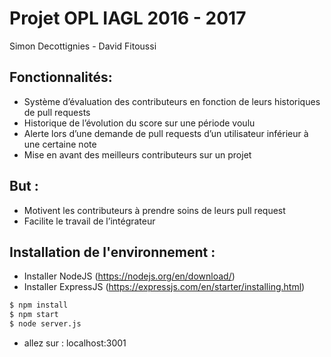 # Projet OPL IAGL 2016 - 2017
Simon Decottignies - David Fitoussi

## Fonctionnalités:
- Système d’évaluation des contributeurs en fonction de leurs historiques de pull requests
- Historique de l’évolution du score sur une période voulu
- Alerte lors d’une demande de pull requests d’un utilisateur inférieur à une certaine note
- Mise en avant des meilleurs contributeurs sur un projet

## But :
- Motivent les contributeurs à prendre soins de leurs pull request
- Facilite le travail de l’intégrateur

## Installation de l'environnement :
- Installer NodeJS (https://nodejs.org/en/download/)
- Installer ExpressJS (https://expressjs.com/en/starter/installing.html)

```sh
$ npm install 
$ npm start
$ node server.js
```

- allez sur : localhost:3001
